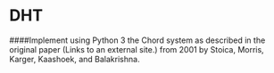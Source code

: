# DHT
####Implement using Python 3 the Chord system as described in the original paper (Links to an external site.) from 2001 by Stoica, Morris, Karger,  Kaashoek, and Balakrishna.
